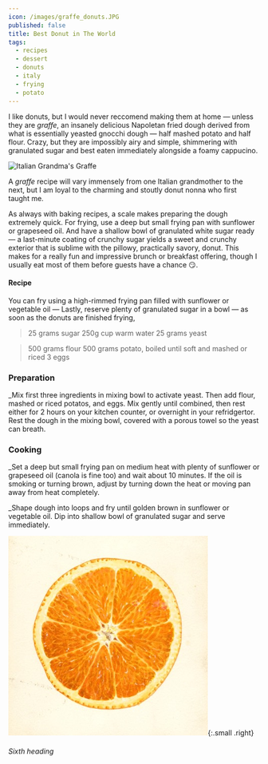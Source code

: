 ```yaml
---
icon: /images/graffe_donuts.JPG
published: false
title: Best Donut in The World
tags:
  - recipes
  - dessert
  - donuts
  - italy
  - frying
  - potato
---
```


I like donuts, but I would never reccomend making them at home — unless they are _graffe_, an insanely delicious Napoletan fried dough derived from what is essentially yeasted gnocchi dough — half mashed potato and half flour. Crazy, but they are impossibly airy and simple, shimmering with granulated sugar and best eaten immediately alongside a foamy cappucino.

![Italian Grandma's Graffe ]({{site.baseurl}}//images/graffe_donuts.JPG)

A _graffe_ recipe will vary immensely from one Italian grandmother to the next, but I am loyal to the charming and stoutly donut nonna who first taught me.

As always with baking recipes, a scale makes preparing the dough extremely quick. For frying, use a deep but small frying pan with sunflower or grapeseed oil. And have a shallow bowl of granulated white sugar ready — a last-minute coating of crunchy sugar yields a sweet and crunchy exterior that is sublime with the pillowy, practically savory, donut. This makes for a really fun and impressive brunch or breakfast offering, though I usually eat most of them before guests have a chance 😏.


#### Recipe

You can fry using a high-rimmed frying pan filled with sunflower or vegetable oil — Lastly, reserve plenty of granulated sugar in a bowl — as soon as the donuts are finished frying, 


> 25 grams sugar
> 250g cup warm water
> 25 grams yeast

> 500 grams flour 
> 500 grams potato, boiled until soft and mashed or riced
> 3 eggs

### Preparation
_Mix first three ingredients in mixing bowl to activate yeast. Then add flour, mashed or riced potatos, and eggs. Mix gently until combined, then rest either for 2 hours on your kitchen counter, or overnight in your refridgertor. Rest the dough in the mixing bowl, covered with a porous towel so the yeast can breath.

### Cooking
_Set a deep but small frying pan on medium heat with plenty of sunflower or grapeseed oil (canola is fine too) and wait about 10 minutes. If the oil is smoking or turning brown, adjust by turning down the heat or moving pan away from heat completely.

_Shape dough into loops and fry until golden brown in sunflower or vegetable oil. Dip into shallow bowl of granulated sugar and serve immediately.


![Illustrated orange slice](/images/orange.jpg){:.small .right}

###### Sixth heading
